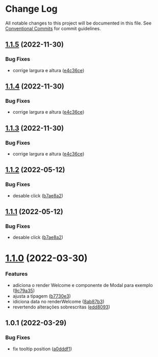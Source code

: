 # Change Log

All notable changes to this project will be documented in this file.
See [Conventional Commits](https://conventionalcommits.org) for commit guidelines.

## [1.1.5](https://github.com/isaac-oliveira/guided-tour/compare/@guided-tour/mobile@1.1.2...@guided-tour/mobile@1.1.5) (2022-11-30)


### Bug Fixes

* corrige largura e altura ([e4c36ce](https://github.com/isaac-oliveira/guided-tour/commit/e4c36ce5a8e1f6fc33707e38d5cb1ca03f6feab9))





## [1.1.4](https://github.com/isaac-oliveira/guided-tour/compare/@guided-tour/mobile@1.1.2...@guided-tour/mobile@1.1.4) (2022-11-30)


### Bug Fixes

* corrige largura e altura ([e4c36ce](https://github.com/isaac-oliveira/guided-tour/commit/e4c36ce5a8e1f6fc33707e38d5cb1ca03f6feab9))





## [1.1.3](https://github.com/isaac-oliveira/guided-tour/compare/@guided-tour/mobile@1.1.2...@guided-tour/mobile@1.1.3) (2022-11-30)


### Bug Fixes

* corrige largura e altura ([e4c36ce](https://github.com/isaac-oliveira/guided-tour/commit/e4c36ce5a8e1f6fc33707e38d5cb1ca03f6feab9))





## [1.1.2](https://github.com/isaac-oliveira/guided-tour/compare/@guided-tour/mobile@1.1.0...@guided-tour/mobile@1.1.2) (2022-05-12)


### Bug Fixes

* desable click ([b7ae8a2](https://github.com/isaac-oliveira/guided-tour/commit/b7ae8a2871ca322cd9f4ba828d3c514c189539f6))





## [1.1.1](https://github.com/isaac-oliveira/guided-tour/compare/@guided-tour/mobile@1.1.0...@guided-tour/mobile@1.1.1) (2022-05-12)


### Bug Fixes

* desable click ([b7ae8a2](https://github.com/isaac-oliveira/guided-tour/commit/b7ae8a2871ca322cd9f4ba828d3c514c189539f6))





# [1.1.0](https://github.com/isaac-oliveira/guided-tour/compare/@guided-tour/mobile@1.0.1...@guided-tour/mobile@1.1.0) (2022-03-30)


### Features

* adiciona o render Welcome e componente de Modal para exemplo ([9c79a35](https://github.com/isaac-oliveira/guided-tour/commit/9c79a35e61edaa0e2310d644bbee6c6ca24f9654))
* ajusta a tipagem ([b7730e3](https://github.com/isaac-oliveira/guided-tour/commit/b7730e3fc764cedd2ae593bca5a1b0ac3639a5b7))
* idiciona data no renderWelcome ([8ab87b3](https://github.com/isaac-oliveira/guided-tour/commit/8ab87b34af232efeaa07e9368eb8d9d37999ca33))
* revertendo alterações sobrescritas ([edd8093](https://github.com/isaac-oliveira/guided-tour/commit/edd8093c0c83b00fee4df7da5c26af4ac523092a))





## 1.0.1 (2022-03-29)


### Bug Fixes

* fix tooltip position ([a0dddf1](https://github.com/isaac-oliveira/guided-tour/commit/a0dddf1fa40ef4db62ac2042b2900e68e36f00cf))
